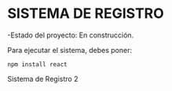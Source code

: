 <h1> SISTEMA DE REGISTRO</h1>

-Estado del proyecto: En construcción.

Para ejecutar el sistema, debes poner:

```npm install react```

Sistema de Registro 2
